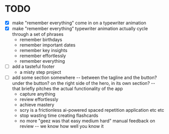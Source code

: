 # TODO

- [x] make "remember everything" come in on a typewriter animation
- [x] make "remember everything" typewriter animation actually cycle through a set of phrases
    - remember birthdays
    - remember important dates
    - remember key insights
    - remember effortlessly
    - remember everything
- [ ] add a tasteful footer
    - a misty step project
- [ ] add some section somewhere -- between the tagline and the button? under the button? on the right side of the hero, in its own section? -- that briefly pitches the actual functionality of the app
    - capture anything
    - review effortlessly
    - achieve mastery
    - scry is a frictionless ai-powered spaced repetition application etc etc
    - stop wasting time creating flashcards
    - no more "geez was that easy medium hard" manual feedback on review -- we know how well you know it
